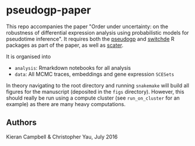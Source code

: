 # pseudogp-paper

This repo accompanies the paper "Order under uncertainty: on the robustness of differential expression analysis using probabilistic models for pseudotime inference". It requires both the [pseudogp](http://www.github.com/kieranrcampbell/pseudogp) and [switchde](http://www.github.com/kieranrcampbell/switchde) R packages as part of the paper, as well as [scater](http://www.github.com/davismcc/scater).

It is  organised into
* `analysis`: Rmarkdown notebooks for all analysis
* `data`: All MCMC traces, embeddings and gene expression `SCESets` 

In theory navigating to the root directory and running `snakemake` will build all figures for the manuscript (deposited in the `figs` directory). However, this should really be run using a compute cluster (see `run_on_cluster` for an example) as there are many heavy computations.

## Authors

Kieran Campbell & Christopher Yau, July 2016

